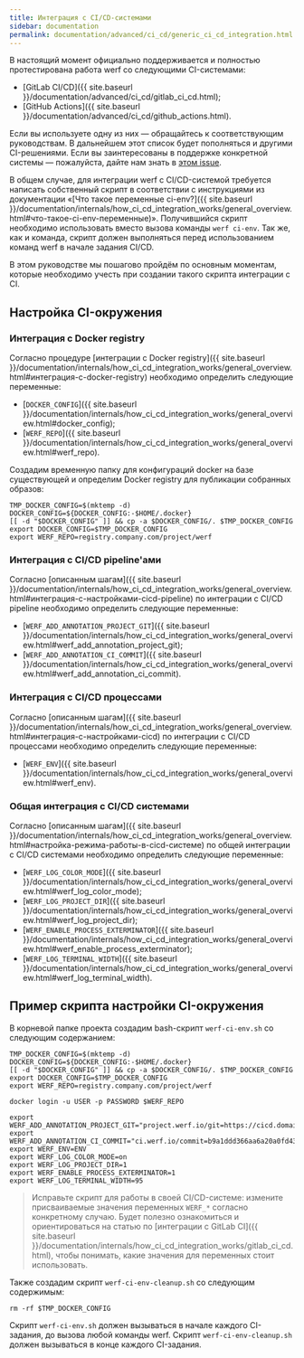 ```yaml
---
title: Интеграция с CI/CD-системами
sidebar: documentation
permalink: documentation/advanced/ci_cd/generic_ci_cd_integration.html
---
```


В настоящий момент официально поддерживается и полностью протестирована работа werf со следующими CI-системами:
 * [GitLab CI/CD]({{ site.baseurl }}/documentation/advanced/ci_cd/gitlab_ci_cd.html);
 * [GitHub Actions]({{ site.baseurl }}/documentation/advanced/ci_cd/github_actions.html).

Если вы используете одну из них — обращайтесь к соответствующим руководствам. В дальнейшем этот список будет пополняться и другими CI-решениями. Если вы заинтересованы в поддержке конкретной системы — пожалуйста, дайте нам знать в [этом issue](https://github.com/werf/werf/issues/1617).

В общем случае, для интеграции werf с CI/CD-системой требуется написать собственный скрипт в соответствии с инструкциями из документации «[Что такое переменные ci-env?]({{ site.baseurl }}/documentation/internals/how_ci_cd_integration_works/general_overview.html#что-такое-ci-env-переменные)». Получившийся скрипт необходимо использовать вместо вызова команды `werf ci-env`. Так же, как и команда, скрипт должен выполняться перед использованием команд werf в начале задания CI/CD.

В этом руководстве мы пошагово пройдём по основным моментам, которые необходимо учесть при создании такого скрипта интеграции с CI.

## Настройка CI-окружения

### Интеграция с Docker registry

Согласно процедуре [интеграции с Docker registry]({{ site.baseurl }}/documentation/internals/how_ci_cd_integration_works/general_overview.html#интеграция-с-docker-registry) необходимо определить следующие переменные:
 * [`DOCKER_CONFIG`]({{ site.baseurl }}/documentation/internals/how_ci_cd_integration_works/general_overview.html#docker_config);
 * [`WERF_REPO`]({{ site.baseurl }}/documentation/internals/how_ci_cd_integration_works/general_overview.html#werf_repo).

Создадим временную папку для конфигураций docker на базе существующей и определим Docker registry для публикации собранных образов:

```shell
TMP_DOCKER_CONFIG=$(mktemp -d)
DOCKER_CONFIG=${DOCKER_CONFIG:-$HOME/.docker}
[[ -d "$DOCKER_CONFIG" ]] && cp -a $DOCKER_CONFIG/. $TMP_DOCKER_CONFIG
export DOCKER_CONFIG=$TMP_DOCKER_CONFIG
export WERF_REPO=registry.company.com/project/werf
```

### Интеграция с CI/CD pipeline'ами

Согласно [описанным шагам]({{ site.baseurl }}/documentation/internals/how_ci_cd_integration_works/general_overview.html#интеграция-с-настройками-cicd-pipeline) по интеграции с CI/CD pipeline необходимо определить следующие переменные:
 * [`WERF_ADD_ANNOTATION_PROJECT_GIT`]({{ site.baseurl }}/documentation/internals/how_ci_cd_integration_works/general_overview.html#werf_add_annotation_project_git);
 * [`WERF_ADD_ANNOTATION_CI_COMMIT`]({{ site.baseurl }}/documentation/internals/how_ci_cd_integration_works/general_overview.html#werf_add_annotation_ci_commit).

### Интеграция с CI/CD процессами

Согласно [описанным шагам]({{ site.baseurl }}/documentation/internals/how_ci_cd_integration_works/general_overview.html#интеграция-с-настройками-cicd) по интеграции с CI/CD процессами необходимо определить следующие переменные:
 * [`WERF_ENV`]({{ site.baseurl }}/documentation/internals/how_ci_cd_integration_works/general_overview.html#werf_env).

### Общая интеграция с CI/CD системами

Согласно [описанным шагам]({{ site.baseurl }}/documentation/internals/how_ci_cd_integration_works/general_overview.html#настройка-режима-работы-в-cicd-системе) по общей интеграции с CI/CD системами необходимо определить следующие переменные:
 * [`WERF_LOG_COLOR_MODE`]({{ site.baseurl }}/documentation/internals/how_ci_cd_integration_works/general_overview.html#werf_log_color_mode);
 * [`WERF_LOG_PROJECT_DIR`]({{ site.baseurl }}/documentation/internals/how_ci_cd_integration_works/general_overview.html#werf_log_project_dir);
 * [`WERF_ENABLE_PROCESS_EXTERMINATOR`]({{ site.baseurl }}/documentation/internals/how_ci_cd_integration_works/general_overview.html#werf_enable_process_exterminator);
 * [`WERF_LOG_TERMINAL_WIDTH`]({{ site.baseurl }}/documentation/internals/how_ci_cd_integration_works/general_overview.html#werf_log_terminal_width).

## Пример скрипта настройки CI-окружения

В корневой папке проекта создадим bash-скрипт `werf-ci-env.sh` со следующим содержанием:

```shell
TMP_DOCKER_CONFIG=$(mktemp -d)
DOCKER_CONFIG=${DOCKER_CONFIG:-$HOME/.docker}
[[ -d "$DOCKER_CONFIG" ]] && cp -a $DOCKER_CONFIG/. $TMP_DOCKER_CONFIG
export DOCKER_CONFIG=$TMP_DOCKER_CONFIG
export WERF_REPO=registry.company.com/project/werf

docker login -u USER -p PASSWORD $WERF_REPO

export WERF_ADD_ANNOTATION_PROJECT_GIT="project.werf.io/git=https://cicd.domain.com/project/x"
export WERF_ADD_ANNOTATION_CI_COMMIT="ci.werf.io/commit=b9a1ddd366aa6a20a0fd43fb6612f349d33465ff"
export WERF_ENV=ENV
export WERF_LOG_COLOR_MODE=on
export WERF_LOG_PROJECT_DIR=1
export WERF_ENABLE_PROCESS_EXTERMINATOR=1
export WERF_LOG_TERMINAL_WIDTH=95
```

> Исправьте скрипт для работы в своей CI/CD-системе: измените присваиваемые значения переменных `WERF_*` согласно конкретному случаю. Будет полезно ознакомиться и ориентироваться на статью по [интеграции с GitLab CI]({{ site.baseurl }}/documentation/internals/how_ci_cd_integration_works/gitlab_ci_cd.html), чтобы понимать, какие значения для переменных стоит использовать.

Также создадим скрипт `werf-ci-env-cleanup.sh` со следующим содержимым:

```shell
rm -rf $TMP_DOCKER_CONFIG
```

Скрипт `werf-ci-env.sh` должен вызываться в начале каждого CI-задания, до вызова любой команды werf.
Скрипт `werf-ci-env-cleanup.sh` должен вызываться в конце каждого CI-задания.
